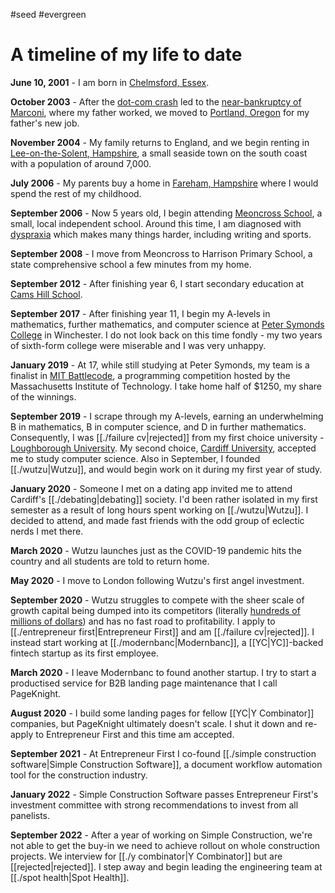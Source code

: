 #seed #evergreen 
# A timeline of my life to date

**June 10, 2001** - I am born in [Chelmsford, Essex](https://en.wikipedia.org/wiki/Chelmsford).

**October 2003** - After the [dot-com crash](https://en.wikipedia.org/wiki/Dot-com_bubble) led to the [near-bankruptcy of Marconi](https://www.theguardian.com/business/2002/aug/29/uknews), where my father worked, we moved to [Portland, Oregon](https://en.wikipedia.org/wiki/Portland,_Oregon) for my father's new job.

**November 2004** - My family returns to England, and we begin renting in [Lee-on-the-Solent, Hampshire](https://en.wikipedia.org/wiki/Lee-on-the-Solent), a small seaside town on the south coast with a population of around 7,000.

**July 2006** - My parents buy a home in [Fareham, Hampshire](https://en.wikipedia.org/wiki/Fareham) where I would spend the rest of my childhood.

**September 2006** - Now 5 years old, I begin attending [Meoncross School](https://en.wikipedia.org/wiki/Meoncross_School), a small, local independent school. Around this time, I am diagnosed with [dyspraxia](https://en.wikipedia.org/wiki/Developmental_coordination_disorder) which makes many things harder, including writing and sports.

**September 2008** - I move from Meoncross to Harrison Primary School, a state comprehensive school a few minutes from my home. 

**September 2012** - After finishing year 6, I start secondary education at [Cams Hill School](https://en.wikipedia.org/wiki/Cams_Hill_School).

**September 2017** - After finishing year 11, I begin my A-levels in mathematics, further mathematics, and computer science at [Peter Symonds College](https://en.wikipedia.org/wiki/Peter_Symonds_College) in Winchester. I do not look back on this time fondly - my two years of sixth-form college were miserable and I was very unhappy.

**January 2019** - At 17, while still studying at Peter Symonds, my team is a finalist in [MIT Battlecode](https://battlecode.org/), a programming competition hosted by the Massachusetts Institute of Technology. I take home half of $1250, my share of the winnings.

**September 2019** - I scrape through my A-levels, earning an underwhelming B in mathematics, B in computer science, and D in further mathematics. Consequently, I was [[./failure cv|rejected]] from my first choice university - [Loughborough University](https://en.wikipedia.org/wiki/Loughborough_University). My second choice, [Cardiff University](https://en.wikipedia.org/wiki/Cardiff_University), accepted me to study computer science. Also in September, I founded [[./wutzu|Wutzu]], and would begin work on it during my first year of study.

**January 2020** - Someone I met on a dating app invited me to attend Cardiff's [[./debating|debating]] society. I'd been rather isolated in my first semester as a result of long hours spent working on [[./wutzu|Wutzu]]. I decided to attend, and made fast friends with the odd group of eclectic nerds I met there. 

**March 2020** - Wutzu launches just as the COVID-19 pandemic hits the country and all students are told to return home.

**May 2020** - I move to London following Wutzu's first angel investment.

**September 2020** - Wutzu struggles to compete with the sheer scale of growth capital being dumped into its competitors (literally [hundreds of millions of dollars](https://techcrunch.com/2020/10/08/gopuff-funding/)) and has no fast road to profitability. I apply to [[./entrepreneur first|Entrepreneur First]] and am [[./failure cv|rejected]]. I instead start working at [[./modernbanc|Modernbanc]], a [[YC|YC]]-backed fintech startup as its first employee.

**March 2020** - I leave Modernbanc to found another startup. I try to start a productised service for B2B landing page maintenance that I call PageKnight.

**August 2020** - I build some landing pages for fellow [[YC|Y Combinator]] companies, but PageKnight ultimately doesn't scale. I shut it down and re-apply to Entrepreneur First and this time am accepted.

**September 2021** - At Entrepreneur First I co-found [[./simple construction software|Simple Construction Software]], a document workflow automation tool for the construction industry.

**January 2022** - Simple Construction Software passes Entrepreneur First's investment committee with strong recommendations to invest from all panelists.

**September 2022** - After a year of working on Simple Construction, we're not able to get the buy-in we need to achieve rollout on whole construction projects. We interview for [[./y combinator|Y Combinator]] but are [[rejected|rejected]]. I step away and begin leading the engineering team at [[./spot health|Spot Health]].





